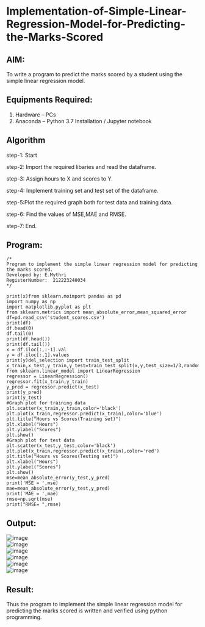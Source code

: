 # Implementation-of-Simple-Linear-Regression-Model-for-Predicting-the-Marks-Scored

## AIM:
To write a program to predict the marks scored by a student using the simple linear regression model.

## Equipments Required:
1. Hardware – PCs
2. Anaconda – Python 3.7 Installation / Jupyter notebook

## Algorithm

step-1: Start

step-2: Import the required libaries and read the dataframe.

step-3: Assign hours to X and scores to Y.

step-4: Implement training set and test set of the dataframe.

step-5:Plot the required graph both for test data and training data.

step-6: Find the values of MSE,MAE and RMSE.

step-7: End.

## Program:
```
/*
Program to implement the simple linear regression model for predicting the marks scored.
Developed by: E.Mythri
RegisterNumber:  212223240034
*/

print(x)from sklearn.moimport pandas as pd
import numpy as np
import matplotlib.pyplot as plt
from sklearn.metrics import mean_absolute_error,mean_squared_error
df=pd.read_csv('student_scores.csv')
print(df)
df.head(0)
df.tail(0)
print(df.head())
print(df.tail())
x = df.iloc[:,:-1].val
y = df.iloc[:,1].values
print(y)del_selection import train_test_split
x_train,x_test,y_train,y_test=train_test_split(x,y,test_size=1/3,random_state=0)
from sklearn.linear_model import LinearRegression
regressor = LinearRegression()
regressor.fit(x_train,y_train)
y_pred = regressor.predict(x_test)
print(y_pred)
print(y_test)
#Graph plot for training data
plt.scatter(x_train,y_train,color='black')
plt.plot(x_train,regressor.predict(x_train),color='blue')
plt.title("Hours vs Scores(Training set)")
plt.xlabel("Hours")
plt.ylabel("Scores")
plt.show()
#Graph plot for test data
plt.scatter(x_test,y_test,color='black')
plt.plot(x_train,regressor.predict(x_train),color='red')
plt.title("Hours vs Scores(Testing set)")
plt.xlabel("Hours")
plt.ylabel("Scores")
plt.show()
mse=mean_absolute_error(y_test,y_pred)
print('MSE = ',mse)
mae=mean_absolute_error(y_test,y_pred)
print('MAE = ',mae)
rmse=np.sqrt(mse)
print("RMSE= ",rmse)
```

## Output:
![image](https://github.com/23004513/Implementation-of-Simple-Linear-Regression-Model-for-Predicting-the-Marks-Scored/assets/138973069/0d06a575-94a7-40be-ad2f-b925a14db9ac)        
![image](https://github.com/23004513/Implementation-of-Simple-Linear-Regression-Model-for-Predicting-the-Marks-Scored/assets/138973069/90a15f1a-c470-4482-b7d5-ca3ff99bc39e)      
![image](https://github.com/23004513/Implementation-of-Simple-Linear-Regression-Model-for-Predicting-the-Marks-Scored/assets/138973069/2021ce29-6c1e-4511-ab0e-0e55787306dd)         
![image](https://github.com/23004513/Implementation-of-Simple-Linear-Regression-Model-for-Predicting-the-Marks-Scored/assets/138973069/154f088d-3ca8-46ba-acb1-07dee94830d9)         
![image](https://github.com/23004513/Implementation-of-Simple-Linear-Regression-Model-for-Predicting-the-Marks-Scored/assets/138973069/a3d1f641-5f76-49b3-9a53-7084d3867b54)       
![image](https://github.com/23004513/Implementation-of-Simple-Linear-Regression-Model-for-Predicting-the-Marks-Scored/assets/138973069/d3b9639e-1e6d-498e-89d7-938f3650f95a)       


## Result:
Thus the program to implement the simple linear regression model for predicting the marks scored is written and verified using python programming.
